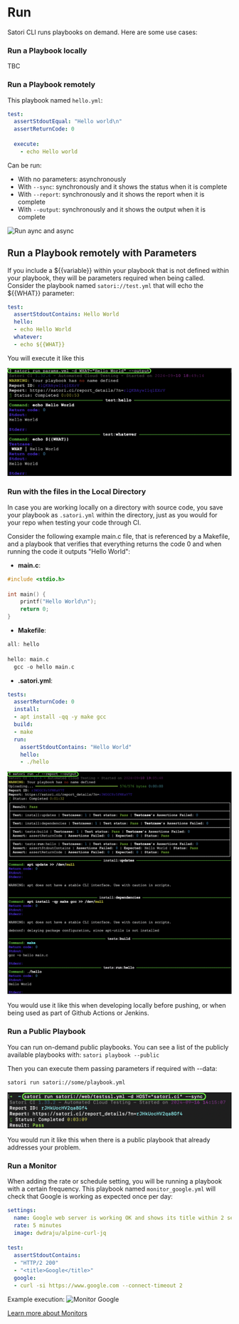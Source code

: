 # Run

Satori CLI runs playbooks on demand. Here are some use cases:

### Run a Playbook locally

TBC

### Run a Playbook remotely

This playbook named `hello.yml`:

```yml
test:
  assertStdoutEqual: "Hello world\n"
  assertReturnCode: 0

  execute:
    - echo Hello world
```

Can be run:

- With no parameters: asynchronously
- With `--sync`: synchronously and it shows the status when it is complete
- With `--report`: synchronously and it shows the report when it is complete
- With `--output`: synchronously and it shows the output when it is complete

![Run aync and async](img/run_1.png)

## Run a Playbook remotely with Parameters

If you include a ${{variable}} within your playbook that is not defined within your playbook, they will be parameters required when being called. Consider the playbook named `satori://test.yml` that will echo the ${{WHAT}} parameter:

```yml
test:                                                                                                                                                                             
  assertStdoutContains: Hello World                                                                                                                                               
  hello:                                                                                                                                                                          
  - echo Hello World                                                                                                                                                              
  whatever:                                                                                                                                                                       
  - echo ${{WHAT}}
```

You will execute it like this

![Run with params](img/run_2.png)

### Run with the files in the Local Directory

In case you are working locally on a directory with source code, you save your playbook as `.satori.yml` within the directory, just as you would for your repo when testing your code through CI. 

Consider the following example main.c file, that is referenced by a Makefile, and a playbook that verifies that everything returns the code 0 and when running the code it outputs "Hello World":

- **main.c**:

```c
#include <stdio.h>

int main() {
    printf("Hello World\n");
    return 0;
}
```

- **Makefile**:

```c
all: hello

hello: main.c
  gcc -o hello main.c
```

- **.satori.yml**:

```yml
tests:
  assertReturnCode: 0
  install:
  - apt install -qq -y make gcc
  build:
  - make
  run:
    assertStdoutContains: "Hello World"
    hello:
    - ./hello
```

![Run with the files in the Local Directory](img/run_3.png)

You would use it like this when developing locally before pushing, or when being used as part of Github Actions or Jenkins.

### Run a Public Playbook

You can run on-demand public playbooks. You can see a list of the publicly available playbooks with: `satori playbook --public`

Then you can execute them passing parameters if required with --data:

```sh
satori run satori://some/playbook.yml
```

![Run a public playbook with a parameter](img/run_4.png)

You would run it like this when there is a public playbook that already addresses your problem.

### Run a Monitor

When adding the rate or schedule setting, you will be running a playbook with a certain frequency. This playbook named `monitor_google.yml` will check that Google is working as expected once per day:

```yml
settings:
  name: Google web server is working OK and shows its title within 2 seconds
  rate: 5 minutes
  image: dwdraju/alpine-curl-jq

test:
  assertStdoutContains:
  - "HTTP/2 200"
  - "<title>Google</title>"
  google:
  - curl -si https://www.google.com --connect-timeout 2
```

Example execution:
![Monitor Google](img/run_5.png)

[Learn more about Monitors](monitor.md)
